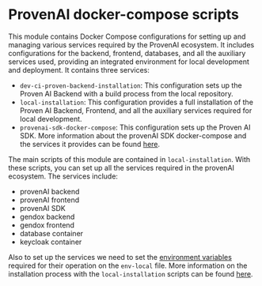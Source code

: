 # ProvenAI docker-compose scripts 

This module contains Docker Compose configurations for setting up and managing various services required by the ProvenAI ecosystem. It includes configurations for the backend, frontend, databases, and all the auxiliary services used, providing an integrated environment for local development and deployment. It contains three services:

- `dev-ci-proven-backend-installation`: This configuration sets up the Proven AI Backend with a build process from the local repository.
- `local-installation`: This configuration provides a full installation of the Proven AI Backend, Frontend, and all the auxiliary services required for local development.
- `provenai-sdk-docker-compose`: This configuration sets up the Proven AI SDK. More information about the provenAI SDK docker-compose and the services it provides can be found [here](https://ctrl-space-labs.github.io/proven-ai/docs/ProvenAI%20-%20SDK/Getting-Started-SDK).

The main scripts of this module are contained in `local-installation`. With these scripts, you can set up all the services required in the provenAI ecosystem. The services include:
- provenAI backend
- provenAI frontend
- provenAI SDK
- gendox backend
- gendox frontend 
- database container
- keycloak container

Also to set up the services we need to set the [environment variables](https://ctrl-space-labs.github.io/proven-ai/docs/Getting%20Started/Environment-Variables) required for their operation on the `env-local` file. More information on the installation process with the `local-installation` scripts can be found [here](https://ctrl-space-labs.github.io/proven-ai/docs/Getting%20Started/Installation#installation-1).
